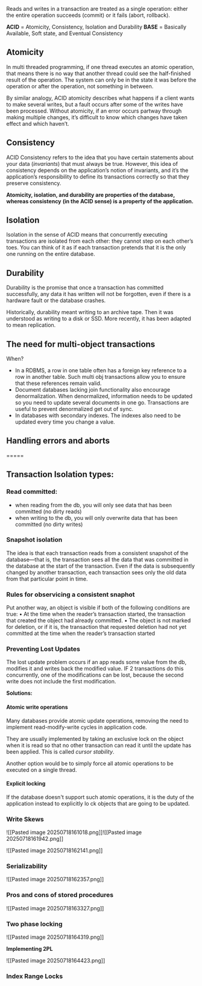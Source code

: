 Reads and writes in a transaction are treated as a single operation: either the entire operation succeeds (commit) or it fails (abort, rollback).

**ACID** = Atomicity, Consistency, Isolation and Durability
**BASE** = Basically Available, Soft state, and Eventual Consistency

## Atomicity 

In multi threaded programming, if one thread executes an atomic operation, that means there is no way that another thread could see the half-finished result of the operation. The system can only be in the state it was before the operation or after the operation, not something in between.

By similar analogy, ACID atomicity describes what happens if a client wants to make several writes, but a fault occurs after some of the writes have been processed. Without atomicity, if an error occurs partway through making multiple changes, it’s difficult to know which changes have taken effect and which haven’t.

## Consistency

ACID Consistency refers to the idea that you have certain statements about your data (*invariants*) that must always be true.
However, this idea of consistency depends on the application’s notion of invariants,
and it’s the application’s responsibility to define its transactions correctly so that they
preserve consistency.

**Atomicity, isolation, and durability are properties of the database, whereas consistency**
**(in the ACID sense) is a property of the application.**


## Isolation

Isolation in the sense of ACID means that concurrently executing transactions are
isolated from each other: they cannot step on each other’s toes.
You can think of it as if each transaction pretends that it is the only one running on the entire database.


## Durability

Durability is the promise that once a transaction has committed successfully, any data it has written will not be forgotten, even if there is a hardware fault or the database crashes.

Historically, durability meant writing to an archive tape. Then it was understood as
writing to a disk or SSD. More recently, it has been adapted to mean replication.


## The need for multi-object transactions

When?

- In a RDBMS, a row in one table often has a foreign key reference to a row in another table. Such multi obj transactions allow you to ensure that these references remain valid.
- Document databases lacking join functionality also encourage denormalization. When denormalized, information needs to be updated so you need to update several documents in one go. Transactions are useful to prevent denormalized get out of sync.
- In databases with secondary indexes. The indexes also need to be updated every time you change a value.

## Handling errors and aborts

=====

## Transaction Isolation types:

### Read committed: 
- when reading from the db, you will only see data that has been committed (no dirty reads)
- when writing to the db, you will only overwrite data that has been committed (no dirty writes)

### Snapshot isolation
The idea is that each transaction reads from a consistent snapshot of the database—that is, the transaction sees all the data that was committed in the database at the start of the transaction.
Even if the data is subsequently changed by another transaction, each transaction sees only the old data from that particular point in time.

### Rules for observicing a consistent snaphot
Put another way, an object is visible if both of the following conditions are true:
• At the time when the reader’s transaction started, the transaction that created the
object had already committed.
• The object is not marked for deletion, or if it is, the transaction that requested
deletion had not yet committed at the time when the reader’s transaction started


### Preventing Lost Updates

The lost update problem occurs if an app reads some value from the db, modifies it and writes back the modified value. IF 2 transactions do this concurrently, one of the modifications can be lost, because the second write does not include the first modification.

**Solutions:**

#### Atomic write operations

Many databases provide atomic update operations, removing the need to implement read-modify-write cycles in application code.

They are usually implemented by taking an exclusive lock on the object when it is read so that no other transaction can read it until the update has been applied. This is called *cursor stability*.

Another option would be to simply force all atomic operations to be executed on a single thread.


#### Explicit locking

If the database doesn't support such atomic operations, it is the duty of the application instead to explicitly lo ck objects that are going to be updated.


### Write Skews

![[Pasted image 20250718161018.png]]![[Pasted image 20250718161942.png]]

![[Pasted image 20250718162141.png]]

### Serializability

![[Pasted image 20250718162357.png]]


### Pros and cons of stored procedures

![[Pasted image 20250718163327.png]]

###  Two phase locking

![[Pasted image 20250718164319.png]]

**Implementing 2PL**

![[Pasted image 20250718164423.png]]


### Index Range Locks